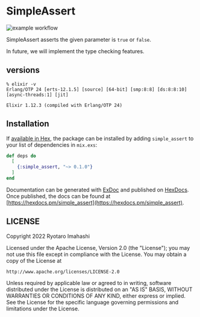 # SimpleAssert

![example workflow](https://github.com/miolab/simple_assert/actions/workflows/ci.yml/badge.svg)

SimpleAssert asserts the given parameter is `true` or `false`.

In future, we will implement the type checking features.

## versions

```
% elixir -v
Erlang/OTP 24 [erts-12.1.5] [source] [64-bit] [smp:8:8] [ds:8:8:10] [async-threads:1] [jit]

Elixir 1.12.3 (compiled with Erlang/OTP 24)
```

## Installation

If [available in Hex](https://hex.pm/docs/publish), the package can be installed
by adding `simple_assert` to your list of dependencies in `mix.exs`:

```elixir
def deps do
  [
    {:simple_assert, "~> 0.1.0"}
  ]
end
```

Documentation can be generated with [ExDoc](https://github.com/elixir-lang/ex_doc)
and published on [HexDocs](https://hexdocs.pm). Once published, the docs can
be found at [https://hexdocs.pm/simple_assert](https://hexdocs.pm/simple_assert).

## LICENSE

Copyright 2022 Ryotaro Imahashi

Licensed under the Apache License, Version 2.0 (the "License");
you may not use this file except in compliance with the License.
You may obtain a copy of the License at

    http://www.apache.org/licenses/LICENSE-2.0

Unless required by applicable law or agreed to in writing, software
distributed under the License is distributed on an "AS IS" BASIS,
WITHOUT WARRANTIES OR CONDITIONS OF ANY KIND, either express or implied.
See the License for the specific language governing permissions and
limitations under the License.
